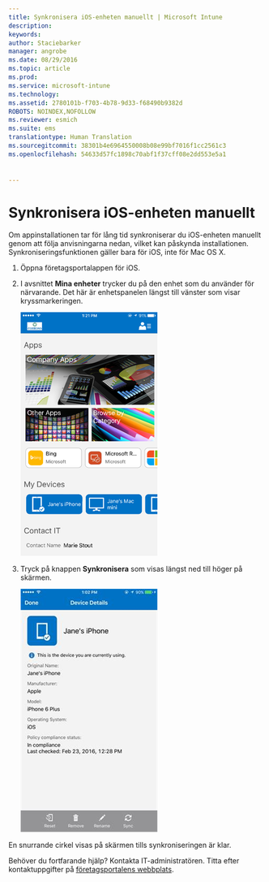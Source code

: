 ```yaml
---
title: Synkronisera iOS-enheten manuellt | Microsoft Intune
description: 
keywords: 
author: Staciebarker
manager: angrobe
ms.date: 08/29/2016
ms.topic: article
ms.prod: 
ms.service: microsoft-intune
ms.technology: 
ms.assetid: 2780101b-f703-4b78-9d33-f68490b9382d
ROBOTS: NOINDEX,NOFOLLOW
ms.reviewer: esmich
ms.suite: ems
translationtype: Human Translation
ms.sourcegitcommit: 38301b4e6964550008b08e99bf7016f1cc2561c3
ms.openlocfilehash: 54633d57fc1898c70abf1f37cff08e2dd553e5a1


---
```



# Synkronisera iOS-enheten manuellt

Om appinstallationen tar för lång tid synkroniserar du iOS-enheten manuellt genom att följa anvisningarna nedan, vilket kan påskynda installationen. Synkroniseringsfunktionen gäller bara för iOS, inte för Mac OS X.

1. Öppna företagsportalappen för iOS.

2. I avsnittet **Mina enheter** trycker du på den enhet som du använder för närvarande. Det här är enhetspanelen längst till vänster som visar kryssmarkeringen.

    ![ios-sync-1-comp-portal-apps](./media/ios-sync-1-comp-portal-apps.png)

3.  Tryck på knappen **Synkronisera** som visas längst ned till höger på skärmen.

    ![ios-sync-2-sync-button](./media/ios-sync-2-sync-button.png)

En snurrande cirkel visas på skärmen tills synkroniseringen är klar.

Behöver du fortfarande hjälp? Kontakta IT-administratören. Titta efter kontaktuppgifter på [företagsportalens webbplats](http://portal.manage.microsoft.com).




<!--HONumber=Aug16_HO5-->


